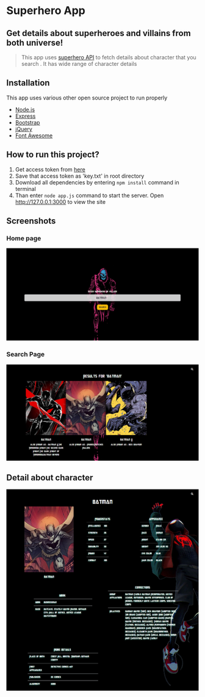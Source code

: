 # Superhero App
## Get details about superheroes and villains from both universe!

> This app uses [superhero API](https://superheroapi.com/) to fetch details about character that you search 
> . It has wide range of character details

## Installation

This app uses various other open source project to run properly

- [Node.js](https://nodejs.org)
- [Express](http://expressjs.com/)
- [Bootstrap](https://getbootstrap.com/)
- [jQuery](https://jquery.com/)
- [Font Awesome](https://fontawesome.com/)



## How to run this project?
1. Get access token from [here](https://superheroapi.com/)
1. Save that access token as 'key.txt' in root directory
1. Download all dependencies by entering ``` npm install ``` command in terminal
1. Than enter ```node app.js``` command to start the server. Open http://127.0.0.1:3000 to view the site

## Screenshots

### Home page
![Home page](screenshots/home.png)

### Search Page
![Search Page](screenshots/search.png)

## Detail about character
![Detail Page](screenshots/details.png)

